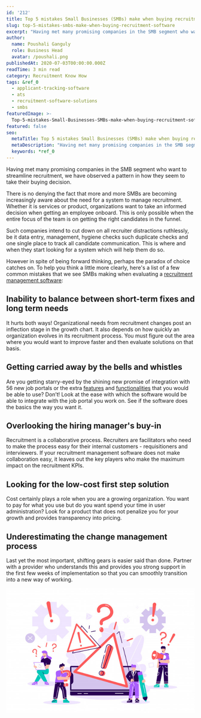 ```yaml
---
id: '212'
title: Top 5 mistakes Small Businesses (SMBs) make when buying recruitment software
slug: top-5-mistakes-smbs-make-when-buying-recruitment-software
excerpt: "Having met many promising companies in the SMB segment who want to streamline recruitment, we have observed a pattern in how they seem to take their buying decision.\_\_\n\nThere is no denying the fact t..."
author:
  name: Poushali Ganguly
  role: Business Head
  avatar: /poushali.png
publishedAt: 2020-07-03T00:00:00.000Z
readTime: 3 min read
category: Recruitment Know How
tags: &ref_0
  - applicant-tracking-software
  - ats
  - recruitment-software-solutions
  - smbs
featuredImage: >-
  Top-5-mistakes-Small-Businesses-SMBs-make-when-buying-recruitment-software-1.jpg
featured: false
seo:
  metaTitle: Top 5 mistakes Small Businesses (SMBs) make when buying recruitment software
  metaDescription: "Having met many promising companies in the SMB segment who want to streamline recruitment, we have observed a pattern in how they seem to take their buying decision.\_\_\n\nThere is no denying the fact t..."
  keywords: *ref_0
---
```


Having met many promising companies in the SMB segment who want to streamline recruitment, we have observed a pattern in how they seem to take their buying decision.  

There is no denying the fact that more and more SMBs are becoming increasingly aware about the need for a system to manage recruitment. Whether it is services or product, organizations want to take an informed decision when getting an employee onboard. This is only possible when the entire focus of the team is on getting the right candidates in the funnel. 

<!--more-->

Such companies intend to cut down on all recruiter distractions ruthlessly, be it data entry, management, hygiene checks such duplicate checks and one single place to track all candidate communication. This is where and when they start looking for a system which will help them do so. 

However in spite of being forward thinking, perhaps the paradox of choice catches on. To help you think a little more clearly, here's a list of a few common mistakes that we see SMBs making when evaluating a [recruitment management software](https://www.thetalentpool.ai/): 

## **Inability to balance between short-term fixes and long term needs** 

It hurts both ways! Organizational needs from recruitment changes post an inflection stage in the growth chart. It also depends on how quickly an organization evolves in its recruitment process. You must figure out the area where you would want to improve faster and then evaluate solutions on that basis. 

## **Getting carried away by the bells and whistles** 

Are you getting starry-eyed by the shining new promise of integration with 56 new job portals or the extra [features](https://www.thetalentpool.ai/blogs/does-your-applicant-tracking-software-have-these-features/) and [functionalities](https://www.thetalentpool.ai/recruitment-management-software-benefits/) that you would be able to use? Don’t! Look at the ease with which the software would be able to integrate with the job portal you work on. See if the software does the basics the way you want it.

## **Overlooking the hiring manager's buy-in** 

Recruitment is a collaborative process. Recruiters are facilitators who need to make the process easy for their internal customers - requisitioners and interviewers. If your recruitment management software does not make collaboration easy, it leaves out the key players who make the maximum impact on the recruitment KPIs. 

## **Looking for the low-cost first step solution** 

Cost certainly plays a role when you are a growing organization. You want to pay for what you use but do you want spend your time in user administration? Look for a product that does not penalize you for your growth and provides transparency into pricing. 

## **Underestimating the change management process** 

Last yet the most important, shifting gears is easier said than done. Partner with a provider who understands this and provides you strong support in the first few weeks of implementation so that you can smoothly transition into a new way of working. 

![talentpool-recruitment-software](images/Top-5-mistakes-Small-Businesses-SMBs-make-when-buying-recruitment-software-1.jpg)
